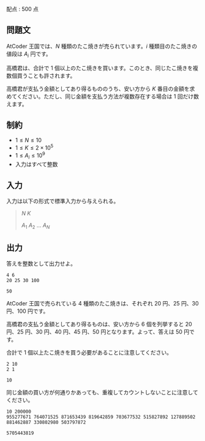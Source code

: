 配点 : $500$ 点

## 問題文

AtCoder 王国では、$N$ 種類のたこ焼きが売られています。$i$ 種類目のたこ焼きの値段は $A_i$ 円です。

高橋君は、合計で $1$ 個以上のたこ焼きを買います。このとき、同じたこ焼きを複数個買うことも許されます。

高橋君が支払う金額としてあり得るもののうち、安い方から $K$ 番目の金額を求めてください。ただし、同じ金額を支払う方法が複数存在する場合は $1$ 回だけ数えます。

## 制約

- $1 \le N \le 10$
- $1 \le K \le 2 \times 10^5$
- $1 \le A_i \le 10^9$
- 入力はすべて整数

## 入力

入力は以下の形式で標準入力から与えられる。

> $N$ $K$
> 
> $A_1$ $A_2$ $\dots$ $A_N$

## 出力

答えを整数として出力せよ。

```input1
4 6
20 25 30 100
```

```output1
50
```

AtCoder 王国で売られている $4$ 種類のたこ焼きは、それぞれ $20$ 円、$25$ 円、$30$ 円、$100$ 円です。

高橋君の支払う金額としてあり得るものは、安い方から $6$ 個を列挙すると $20$ 円、$25$ 円、$30$ 円、$40$ 円、$45$ 円、$50$ 円となります。よって、答えは $50$ 円です。

合計で $1$ 個以上たこ焼きを買う必要があることに注意してください。

```input2
2 10
2 1
```

```output2
10
```

同じ金額の買い方が何通りかあっても、重複してカウントしないことに注意してください。

```input3
10 200000
955277671 764071525 871653439 819642859 703677532 515827892 127889502 881462887 330802980 503797872
```

```output3
5705443819
```